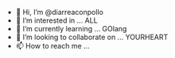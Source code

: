 - 👋 Hi, I’m @diarreaconpollo
- 👀 I’m interested in ... ALL
- 🌱 I’m currently learning ... GOlang
- 💞️ I’m looking to collaborate on ... YOURHEART
- 📫 How to reach me ...

<!---
diarreaconpollo/diarreaconpollo is a ✨ special ✨ repository because its `README.md` (this file) appears on your GitHub profile.
You can click the Preview link to take a look at your changes.
--->
